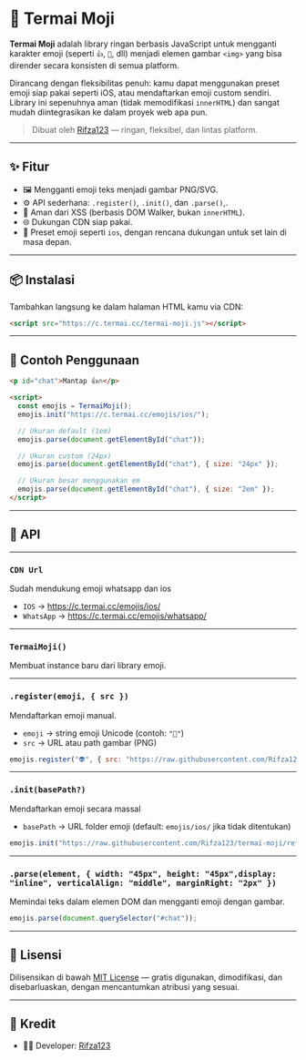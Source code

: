 # 🧩 Termai Moji

**Termai Moji** adalah library ringan berbasis JavaScript untuk mengganti karakter emoji (seperti `👍`, `💯`, dll) menjadi elemen gambar `<img>` yang bisa dirender secara konsisten di semua platform.

Dirancang dengan fleksibilitas penuh: kamu dapat menggunakan preset emoji siap pakai seperti iOS, atau mendaftarkan emoji custom sendiri. Library ini sepenuhnya aman (tidak memodifikasi `innerHTML`) dan sangat mudah diintegrasikan ke dalam proyek web apa pun.

> Dibuat oleh [Rifza123](https://github.com/Rifza123) — ringan, fleksibel, dan lintas platform.

---

## ✨ Fitur

- 🖼️ Mengganti emoji teks menjadi gambar PNG/SVG.
- ⚙️ API sederhana: `.register()`, `.init()`, dan `.parse()`,.
- 🔐 Aman dari XSS (berbasis DOM Walker, bukan `innerHTML`).
- 🌐 Dukungan CDN siap pakai.
- 🎨 Preset emoji seperti `ios`, dengan rencana dukungan untuk set lain di masa depan.

---

## 📦 Instalasi

Tambahkan langsung ke dalam halaman HTML kamu via CDN:

```html
<script src="https://c.termai.cc/termai-moji.js"></script>
```

---

## 🚀 Contoh Penggunaan

```html
<p id="chat">Mantap 👍🔥</p>

<script>
  const emojis = TermaiMoji();
  emojis.init("https://c.termai.cc/emojis/ios/");

  // Ukuran default (1em)
  emojis.parse(document.getElementById("chat"));

  // Ukuran custom (24px)
  emojis.parse(document.getElementById("chat"), { size: "24px" });

  // Ukuran besar menggunakan em
  emojis.parse(document.getElementById("chat"), { size: "2em" });
</script>

```

---

## 📘 API

--- 
### `CDN Url`
Sudah mendukung emoji whatsapp dan ios

- `IOS` → https://c.termai.cc/emojis/ios/
- `WhatsApp` → https://c.termai.cc/emojis/whatsapp/

---

### `TermaiMoji()`

Membuat instance baru dari library emoji.

---

### `.register(emoji, { src })`

Mendaftarkan emoji manual.

- `emoji` → string emoji Unicode (contoh: `"💯"`)
- `src` → URL atau path gambar (PNG)

```js
emojis.register("👽", { src: "https://raw.githubusercontent.com/Rifza123/termai-moji/refs/heads/main/emojis/ios/alien.png" });
```

---

### `.init(basePath?)`

Mendaftarkan emoji secara massal 

- `basePath` → URL folder emoji (default: `emojis/ios/` jika tidak ditentukan)

```js
emojis.init("https://raw.githubusercontent.com/Rifza123/termai-moji/refs/heads/main/emojis/ios/");
```

---

### `.parse(element, { width: "45px", height: "45px",display: "inline", verticalAlign: "middle", marginRight: "2px" })`

Memindai teks dalam elemen DOM dan mengganti emoji dengan gambar.

```js
emojis.parse(document.querySelector("#chat"));
```

---


## 📄 Lisensi

Dilisensikan di bawah [MIT License](./LICENSE) — gratis digunakan, dimodifikasi, dan disebarluaskan, dengan mencantumkan atribusi yang sesuai.

---

## 🙏 Kredit

- 👨‍💻 Developer: [Rifza123](https://github.com/Rifza123)
